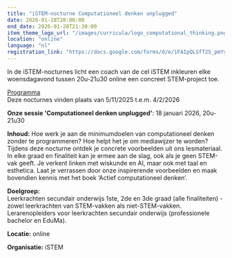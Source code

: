 ```yaml
---
title: "iSTEM-nocturne Computationeel denken unplugged"
date: 2026-01-28T20:00:00
end_date: 2026-01-28T21:30:00
item_theme_logo_url: "/images/curricula/logo_computational_thinking.png"
location: "online"
language: "nl"
registration_link: "https://docs.google.com/forms/d/e/1FAIpQLSfT2S_pmYy-h8dDEPjBvko8YovDUzIqkNA6-n1VOz2hFv7a_A/viewform"
---
```

In de iSTEM-nocturnes licht een coach van de cel iSTEM inkleuren elke woensdagavond tussen 20u-21u30 online een concreet STEM-project toe.

[Programma](https://www.istem.be/agenda/istem-nocturnes/)<br>
Deze nocturnes vinden plaats van 5/11/2025 t.e.m. 4/2/2026

**Onze sessie 'Computationeel denken unplugged'**: 18 januari 2026, 20u-21u30

**Inhoud:** Hoe werk je aan de minimumdoelen van computationeel denken zonder te programmeren? Hoe helpt het je om mediawijzer te worden?  <br>
Tijdens deze nocturne ontdek je concrete voorbeelden uit ons lesmateriaal. In elke graad en finaliteit kan je ermee aan de slag, ook als je geen STEM-vak geeft. Je verkent linken met wiskunde en AI, maar ook met taal en esthetica. 
Laat je verrassen door onze inspirerende voorbeelden en maak bovendien kennis met het boek ‘Actief computationeel denken’.    

**Doelgroep:** <br>
Leerkrachten secundair onderwijs 1ste, 2de en 3de graad (alle finaliteiten) - zowel leerkrachten van STEM-vakken als niet-STEM-vakken.<br> 
Lerarenopleiders voor leerkrachten secundair onderwijs (professionele bachelor en EduMa).

**Locatie:** online<br>

**Organisatie:** iSTEM
